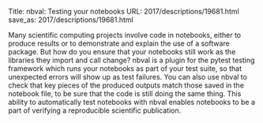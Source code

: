 Title: nbval: Testing your notebooks
URL: 2017/descriptions/19681.html
save_as: 2017/descriptions/19681.html



Many scientific computing projects involve code in notebooks, either to produce results or to demonstrate and explain the use of a software package. But how do you ensure that your notebooks still work as the libraries they import and call change? nbval is a plugin for the pytest testing framework which runs your notebooks as part of your test suite, so that unexpected errors will show up as test failures. You can also use nbval to check that key pieces of the produced outputs match those saved in the notebook file, to be sure that the code is still doing the same thing. This ability to automatically test notebooks with nbval enables notebooks to be a part of verifying a reproducible scientific publication.